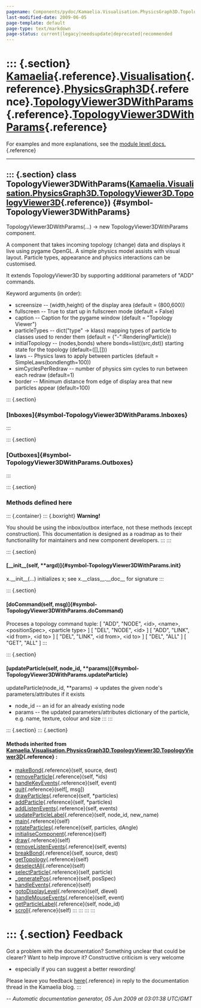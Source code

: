 ```yaml
---
pagename: Components/pydoc/Kamaelia.Visualisation.PhysicsGraph3D.TopologyViewer3DWithParams.TopologyViewer3DWithParams
last-modified-date: 2009-06-05
page-template: default
page-type: text/markdown
page-status: current|legacy|needsupdate|deprecated|recommended
---
```

::: {.section}
[Kamaelia](/Components/pydoc/Kamaelia.html){.reference}.[Visualisation](/Components/pydoc/Kamaelia.Visualisation.html){.reference}.[PhysicsGraph3D](/Components/pydoc/Kamaelia.Visualisation.PhysicsGraph3D.html){.reference}.[TopologyViewer3DWithParams](/Components/pydoc/Kamaelia.Visualisation.PhysicsGraph3D.TopologyViewer3DWithParams.html){.reference}.[TopologyViewer3DWithParams](/Components/pydoc/Kamaelia.Visualisation.PhysicsGraph3D.TopologyViewer3DWithParams.TopologyViewer3DWithParams.html){.reference}
============================================================================================================================================================================================================================================================================================================================================================================================================================================================================================================================

For examples and more explanations, see the [module level
docs.](/Components/pydoc/Kamaelia.Visualisation.PhysicsGraph3D.TopologyViewer3DWithParams.html){.reference}

------------------------------------------------------------------------

::: {.section}
class TopologyViewer3DWithParams([Kamaelia.Visualisation.PhysicsGraph3D.TopologyViewer3D.TopologyViewer3D](/Components/pydoc/Kamaelia.Visualisation.PhysicsGraph3D.TopologyViewer3D.TopologyViewer3D.html){.reference}) {#symbol-TopologyViewer3DWithParams}
-----------------------------------------------------------------------------------------------------------------------------------------------------------------------------------------------------------------------

TopologyViewer3DWithParams(\...) -\> new TopologyViewer3DWithParams
component.

A component that takes incoming topology (change) data and displays it
live using pygame OpenGL. A simple physics model assists with visual
layout. Particle types, appearance and physics interactions can be
customised.

It extends TopologyViewer3D by supporting additional parameters of
\"ADD\" commands.

Keyword arguments (in order):

-   screensize \-- (width,height) of the display area (default =
    (800,600))
-   fullscreen \-- True to start up in fullscreen mode (default = False)
-   caption \-- Caption for the pygame window (default = \"Topology
    Viewer\")
-   particleTypes \-- dict(\"type\" -\> klass) mapping types of particle
    to classes used to render them (default = {\"-\":RenderingParticle})
-   initialTopology \-- (nodes,bonds) where bonds=list((src,dst))
    starting state for the topology (default=(\[\],\[\]))
-   laws \-- Physics laws to apply between particles (default =
    SimpleLaws(bondlength=100))
-   simCyclesPerRedraw \-- number of physics sim cycles to run between
    each redraw (default=1)
-   border \-- Minimum distance from edge of display area that new
    particles appear (default=100)

::: {.section}
### [Inboxes]{#symbol-TopologyViewer3DWithParams.Inboxes}
:::

::: {.section}
### [Outboxes]{#symbol-TopologyViewer3DWithParams.Outboxes}
:::

::: {.section}
### Methods defined here

::: {.container}
::: {.boxright}
**Warning!**

You should be using the inbox/outbox interface, not these methods
(except construction). This documentation is designed as a roadmap as to
their functionalilty for maintainers and new component developers.
:::
:::

::: {.section}
#### [\_\_init\_\_(self, \*\*argd)]{#symbol-TopologyViewer3DWithParams.__init__}

x.\_\_init\_\_(\...) initializes x; see x.\_\_class\_\_.\_\_doc\_\_ for
signature
:::

::: {.section}
#### [doCommand(self, msg)]{#symbol-TopologyViewer3DWithParams.doCommand}

Proceses a topology command tuple: \[ \"ADD\", \"NODE\", \<id\>,
\<name\>, \<positionSpec\>, \<particle type\> \] \[ \"DEL\", \"NODE\",
\<id\> \] \[ \"ADD\", \"LINK\", \<id from\>, \<id to\> \] \[ \"DEL\",
\"LINK\", \<id from\>, \<id to\> \] \[ \"DEL\", \"ALL\" \] \[ \"GET\",
\"ALL\" \]
:::

::: {.section}
#### [updateParticle(self, node\_id, \*\*params)]{#symbol-TopologyViewer3DWithParams.updateParticle}

updateParticle(node\_id, \*\*params) -\> updates the given node\'s
parameters/attributes if it exists

-   node\_id \-- an id for an already existing node
-   params \-- the updated parameters/attributes dictionary of the
    particle, e.g. name, texture, colour and size
:::
:::

::: {.section}
::: {.section}
#### Methods inherited from [Kamaelia.Visualisation.PhysicsGraph3D.TopologyViewer3D.TopologyViewer3D](/Components/pydoc/Kamaelia.Visualisation.PhysicsGraph3D.TopologyViewer3D.TopologyViewer3D.html){.reference} :

-   [makeBond](/Components/pydoc/Kamaelia.Visualisation.PhysicsGraph3D.TopologyViewer3D.html#symbol-TopologyViewer3D.makeBond){.reference}(self,
    source, dest)
-   [removeParticle](/Components/pydoc/Kamaelia.Visualisation.PhysicsGraph3D.TopologyViewer3D.html#symbol-TopologyViewer3D.removeParticle){.reference}(self,
    \*ids)
-   [handleKeyEvents](/Components/pydoc/Kamaelia.Visualisation.PhysicsGraph3D.TopologyViewer3D.html#symbol-TopologyViewer3D.handleKeyEvents){.reference}(self,
    event)
-   [quit](/Components/pydoc/Kamaelia.Visualisation.PhysicsGraph3D.TopologyViewer3D.html#symbol-TopologyViewer3D.quit){.reference}(self\[,
    msg\])
-   [drawParticles](/Components/pydoc/Kamaelia.Visualisation.PhysicsGraph3D.TopologyViewer3D.html#symbol-TopologyViewer3D.drawParticles){.reference}(self,
    \*particles)
-   [addParticle](/Components/pydoc/Kamaelia.Visualisation.PhysicsGraph3D.TopologyViewer3D.html#symbol-TopologyViewer3D.addParticle){.reference}(self,
    \*particles)
-   [addListenEvents](/Components/pydoc/Kamaelia.Visualisation.PhysicsGraph3D.TopologyViewer3D.html#symbol-TopologyViewer3D.addListenEvents){.reference}(self,
    events)
-   [updateParticleLabel](/Components/pydoc/Kamaelia.Visualisation.PhysicsGraph3D.TopologyViewer3D.html#symbol-TopologyViewer3D.updateParticleLabel){.reference}(self,
    node\_id, new\_name)
-   [main](/Components/pydoc/Kamaelia.Visualisation.PhysicsGraph3D.TopologyViewer3D.html#symbol-TopologyViewer3D.main){.reference}(self)
-   [rotateParticles](/Components/pydoc/Kamaelia.Visualisation.PhysicsGraph3D.TopologyViewer3D.html#symbol-TopologyViewer3D.rotateParticles){.reference}(self,
    particles, dAngle)
-   [initialiseComponent](/Components/pydoc/Kamaelia.Visualisation.PhysicsGraph3D.TopologyViewer3D.html#symbol-TopologyViewer3D.initialiseComponent){.reference}(self)
-   [draw](/Components/pydoc/Kamaelia.Visualisation.PhysicsGraph3D.TopologyViewer3D.html#symbol-TopologyViewer3D.draw){.reference}(self)
-   [removeListenEvents](/Components/pydoc/Kamaelia.Visualisation.PhysicsGraph3D.TopologyViewer3D.html#symbol-TopologyViewer3D.removeListenEvents){.reference}(self,
    events)
-   [breakBond](/Components/pydoc/Kamaelia.Visualisation.PhysicsGraph3D.TopologyViewer3D.html#symbol-TopologyViewer3D.breakBond){.reference}(self,
    source, dest)
-   [getTopology](/Components/pydoc/Kamaelia.Visualisation.PhysicsGraph3D.TopologyViewer3D.html#symbol-TopologyViewer3D.getTopology){.reference}(self)
-   [deselectAll](/Components/pydoc/Kamaelia.Visualisation.PhysicsGraph3D.TopologyViewer3D.html#symbol-TopologyViewer3D.deselectAll){.reference}(self)
-   [selectParticle](/Components/pydoc/Kamaelia.Visualisation.PhysicsGraph3D.TopologyViewer3D.html#symbol-TopologyViewer3D.selectParticle){.reference}(self,
    particle)
-   [\_generatePos](/Components/pydoc/Kamaelia.Visualisation.PhysicsGraph3D.TopologyViewer3D.html#symbol-TopologyViewer3D._generatePos){.reference}(self,
    posSpec)
-   [handleEvents](/Components/pydoc/Kamaelia.Visualisation.PhysicsGraph3D.TopologyViewer3D.html#symbol-TopologyViewer3D.handleEvents){.reference}(self)
-   [gotoDisplayLevel](/Components/pydoc/Kamaelia.Visualisation.PhysicsGraph3D.TopologyViewer3D.html#symbol-TopologyViewer3D.gotoDisplayLevel){.reference}(self,
    dlevel)
-   [handleMouseEvents](/Components/pydoc/Kamaelia.Visualisation.PhysicsGraph3D.TopologyViewer3D.html#symbol-TopologyViewer3D.handleMouseEvents){.reference}(self,
    event)
-   [getParticleLabel](/Components/pydoc/Kamaelia.Visualisation.PhysicsGraph3D.TopologyViewer3D.html#symbol-TopologyViewer3D.getParticleLabel){.reference}(self,
    node\_id)
-   [scroll](/Components/pydoc/Kamaelia.Visualisation.PhysicsGraph3D.TopologyViewer3D.html#symbol-TopologyViewer3D.scroll){.reference}(self)
:::
:::
:::
:::

::: {.section}
Feedback
========

Got a problem with the documentation? Something unclear that could be
clearer? Want to help improve it? Constructive criticism is very welcome
- especially if you can suggest a better rewording!

Please leave you feedback
[here](../../../cgi-bin/blog/blog.cgi?rm=viewpost&nodeid=1142023701){.reference}
in reply to the documentation thread in the Kamaelia blog.
:::

*\-- Automatic documentation generator, 05 Jun 2009 at 03:01:38 UTC/GMT*
